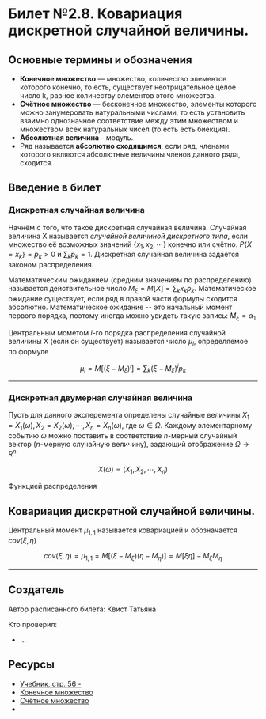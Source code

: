 # Билет №2.8. Ковариация дискретной случайной величины.

<!-- **Краткое определение:** бла-бла-бла    -->
<!-- **Длинное определение:** бла-бла-бла -->

## Основные термины и обозначения

- **Конечное множество** — множество, количество элементов которого конечно, то есть, существует неотрицательное целое число k, равное количеству элементов этого множества.
- **Счётное множество** — бесконечное множество, элементы которого можно занумеровать натуральными числами, то есть установить взаимно однозначное соответствие между этим множеством и множеством всех натуральных чисел (то есть есть биекция).
- **Абсолютная величина** - модуль.
- Ряд называется **абсолютно сходящимся**, если ряд, членами которого являются абсолютные величины членов данного ряда, сходится.

## Введение в билет

### Дискретная случайная величина

Начнём с того, что такое дискретная случайная величина. Случайная величина X называется _случайной величиной дискретного типа_, если множество её возможных значений $\lbrace x_1, x_2, \cdots \rbrace$ конечно или счётно. $P \lbrace X = x_k \rbrace = p_k > 0$ и 
$\displaystyle \sum_{k}p_k = 1$.
Дискретная случайная величина задаётся законом распределения.

Математическим ожиданием (средним значением по распределению) называется действительное число $\displaystyle M_\xi = M[X] = \sum_{k}x_kp_k$. Математическое ожидание существует, если ряд в правой части формулы сходится абсолютно. Математическое ожидание -- это начальный момент первого порядка, поэтому иногда можно увидеть такую запись: $M_\xi = \alpha_1$

Центральным мометом $i$-го порядка распределения случайной величины Х (если он существует) называется число $\mu_i$, определяемое по формуле 

$$\displaystyle \mu_i = M[(\xi - M_\xi)^i] = \sum_{k}(\xi - M_\xi)^ip_k$$

---

### Дискретная двумерная случайная величина

Пусть для данного эксперемента определены случайные величины $X_1 = X_1(\omega), X_2 = X_2(\omega), \cdots, X_n = X_n(\omega)$,
где $\omega \in \Omega$. Каждому элементарному событию
$\omega$  можно поставить в соответствие 
$n$-мерный случайный вектор 
($n$-мерную случайную величину), задающий отображение 
$\Omega \to R^n$

$$X(\omega) = \left(X_1, X_2, \cdots, X_n \right)
$$

Функцией распределения


## Ковариация дискретной случайной величины.
Центральный момент $\mu_{1, 1}$ называется ковариацией 
и обозначается $cov(\xi, \eta)$

$$cov(\xi, \eta) = \mu_{1, 1} = M[(\xi - M_\xi)(\eta - M_\eta)] = M[\xi\eta] - M_\xi M_\eta $$


<!-- - **Обозначение**: пусть такая-то штука имеет вид такой-то и вычисляется по формуле $e=mc^2$ -->

<!-- ## Описание теоремы такой-то
Эта теорема нужна для того, чтобы люди жили счастливо

## Доказательство
Доказательства не нужны так как я так сказал

## Применение (или пример)

Жили Петя и Вася, они любили мороженное. У Пети было 10 копеек, у Васи 25 копеек. Они купили себе по мороженному за 10 копеек. Петя остался с голой попой, а у Васи 15 копеек. Вывод: у Васи оставалось 15 копеек.    
 -->

---
## Создатель

Автор расписанного билета: Квист Татьяна

Кто проверил:
- ...

## Ресурсы
- [Учебник, стр. 56 - ](https://studizba.com/files/show/pdf/18027-4-4-chast.html)
- [Конечное множество](https://dic.academic.ru/dic.nsf/ruwiki/977727)
- [Счётное множество](https://dic.academic.ru/dic.nsf/ruwiki/1363#:~:text=%D0%A1%D1%87%D1%91%D1%82%D0%BD%D0%BE%D0%B5%20%D0%BC%D0%BD%D0%BE%D0%B6%D0%B5%D1%81%D1%82%D0%B2%D0%BE%20%E2%80%94%20%D0%B1%D0%B5%D1%81%D0%BA%D0%BE%D0%BD%D0%B5%D1%87%D0%BD%D0%BE%D0%B5%20%D0%BC%D0%BD%D0%BE%D0%B6%D0%B5%D1%81%D1%82%D0%B2%D0%BE%2C%20%D1%8D%D0%BB%D0%B5%D0%BC%D0%B5%D0%BD%D1%82%D1%8B,%D0%B8%20%D0%BC%D0%BD%D0%BE%D0%B6%D0%B5%D1%81%D1%82%D0%B2%D0%BE%D0%BC%20%D0%B2%D1%81%D0%B5%D1%85%20%D0%BD%D0%B0%D1%82%D1%83%D1%80%D0%B0%D0%BB%D1%8C%D0%BD%D1%8B%D1%85%20%D1%87%D0%B8%D1%81%D0%B5%D0%BB.)
- 

